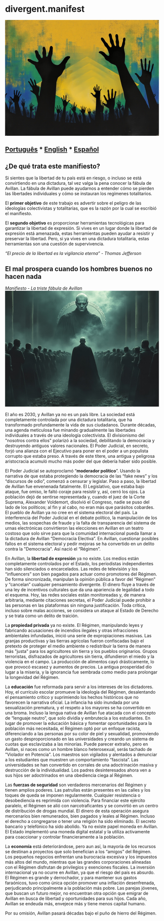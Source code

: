 # divergent.manifest
![Divergent.Manifest](divergent.png)
## [Português](README.md) * [English](README_en.md) * [Español](README_es.md)

## ¿De qué trata este manifiesto?
Si sientes que la libertad de tu país está en riesgo, o incluso se está convirtiendo en una dictadura, tal vez valga la pena conocer la fábula de Avillan. La fábula de Avillan puede ayudarnos a entender cómo se pierden las libertades individuales y cómo se instauran los regímenes totalitarios.

El __primer objetivo__ de este trabajo es advertir sobre el peligro de las ideologías colectivistas y totalitarias, que es la razón por la cual se escribió el manifiesto.

El __segundo objetivo__ es proporcionar herramientas tecnológicas para garantizar la libertad de expresión. Si vives en un lugar donde la libertad de expresión está amenazada, estas herramientas pueden ayudar a resistir y preservar la libertad. Pero, si ya vives en una dictadura totalitaria, estas herramientas son una cuestión de supervivencia.

_“El precio de la libertad es la vigilancia eterna” - Thomas Jefferson_

## El mal prospera cuando los hombres buenos no hacen nada
_Manifiesto - La triste fábula de Avillan_
![Avillan Jude](avillan_jude.png)

El año es 2030, y Avillan ya no es un país libre. La sociedad está completamente controlada por una dictadura totalitaria, que ha transformado profundamente la vida de sus ciudadanos. Durante décadas, una agenda meticulosa fue minando gradualmente las libertades individuales a través de una ideología colectivista. El divisionismo del "nosotros contra ellos" polarizó a la sociedad, debilitando la democracia y destruyendo antiguos valores nacionales. El Poder Judicial, en secreto, forjó una alianza con el Ejecutivo para poner en el poder a un populista corrupto que estaba preso. A través de este títere, una antigua y peligrosa aristocracia acumuló mucho más poder del que debería haber sido posible.

El Poder Judicial se autoproclamó “__moderador político__”. Usando la narrativa de que estaba protegiendo la democracia de las “fake news” y los “discursos de odio”, comenzó a censurar y legislar. Paso a paso, la libertad de Avillan fue envenenada fatalmente. El Legislativo, que estaba bajo ataque, fue omiso, le faltó coraje para resistir y, así, cerró los ojos. La población dejó de sentirse representada y, cuando el juez de la Corte Suprema, Alexander Voldemort, disolvió el Congreso, nadie se puso del lado de los políticos; al fin y al cabo, no eran más que parásitos cobardes. El pueblo de Avillan ya no cree en el sistema electoral del país. La interferencia del Poder Judicial en el debate político, la manipulación de los medios, las sospechas de fraude y la falta de transparencia del sistema de urnas electrónicas convirtieron las elecciones en Avillan en un teatro costoso que solo sirve para que la comunidad internacional pueda llamar a la dictadura de Avillan “Democracia Electiva”. En Avillan, cuestionar posibles fallos en el sistema electoral y pedir mejoras se ha convertido en un delito contra la "Democracia". Así nació el “Régimen”.

En Avillan, la __libertad de expresión__ ya no existe. Los medios están completamente controlados por el Estado, los periodistas independientes han sido silenciados o encarcelados. Las redes de televisión y los “influencers” son bien pagados para actuar como promotores del Régimen. De forma sincronizada, manipulan la opinión pública a favor del “Régimen” y “cancelan” cualquier pensamiento divergente. El dinero fluye a través de una ley de incentivos culturales que da una apariencia de legalidad a todo el esquema. Hoy, las redes sociales están monitoreadas y, de manera arbitraria, mediante citaciones secretas, el Poder Judicial puede prohibir a las personas en las plataformas sin ninguna justificación. Toda crítica, incluso sobre malas acciones, se considera un ataque al Estado de Derecho y se trata como un delito de traición.

La __propiedad privada__ ya no existe. El Régimen, manipulando leyes y fabricando acusaciones de incendios ilegales y otras infracciones ambientales infundadas, inició una serie de expropiaciones masivas. Las granjas productivas y las tierras agrícolas fueron confiscadas bajo el pretexto de proteger el medio ambiente o redistribuir la tierra de manera más "justa" para los agricultores sin tierra y los pueblos originarios. Grupos terroristas, disfrazados de agricultores sin tierra, difundieron el miedo y la violencia en el campo. La producción de alimentos cayó drásticamente, lo que provocó escasez y aumentos de precios. La antigua prosperidad dio lugar a la miseria, y la ignorancia fue sembrada como medio para prolongar la longevidad del Régimen.

La __educación__ fue reformada para servir a los intereses de los dictadores. Hoy, el currículo escolar promueve la ideología del Régimen, desalentando el pensamiento crítico y suprimiendo los hechos históricos que no favorecen la narrativa oficial. La infancia ha sido inundada por una sexualización prematura, y el respeto a los mayores se ha convertido en una broma. Incluso la lengua nativa de Avillan fue atacada con el concepto de “lenguaje neutro”, que solo dividía y embrutecía a los estudiantes. En lugar de promover la educación básica y fomentar oportunidades para la población más necesitada, el Régimen optó por un enfoque racista, diferenciando a las personas por su color de piel y sexualidad, promoviendo un gasto desproporcionado en las universidades y creando un sistema de cuotas que esclavizaba a las minorías. Puede parecer extraño, pero en Avillan, si naces como un hombre blanco heterosexual, serás tachado de "Violador en Potencia". Los maestros son vigilados y alentados a denunciar a los estudiantes que muestren un comportamiento “fascista”. Las universidades se han convertido en corrales de una adoctrinación masiva y destrucción de la individualidad. Los padres desinteresados ahora ven a sus hijos ser adoctrinados en una obediencia ciega al Régimen.

Las __fuerzas de seguridad__ son verdaderos mercenarios del Régimen y tienen amplios poderes. Las patrullas están presentes en las calles y los toques de queda se imponen regularmente. Cualquier resistencia o desobediencia es reprimida con violencia. Para financiar este ejército paralelo, el Régimen se alió con narcotraficantes y se convirtió en un centro de distribución de drogas mundial. El dinero de esta operación asegura mercenarios bien remunerados, bien pagados y leales al Régimen. Incluso el derecho a congregarse o tener una religión ha sido eliminado. El secreto bancario y telefónico ha sido abolido. Ya no existe papel moneda en Avillan. El Estado implementó una moneda digital estatal y la utiliza activamente para coaccionar y controlar financieramente a la población.

La __economía__ está deteriorándose, pero aun así, la mayoría de los recursos se destinan a proyectos que solo benefician a los “amigos” del Régimen. Los pequeños negocios enfrentan una burocracia excesiva y los impuestos más altos del mundo, mientras que las grandes corporaciones alineadas con el Régimen disfrutan de privilegios y exenciones fiscales. La inversión internacional ya no ocurre en Avillan, ya que el riesgo del país es absurdo. El Régimen es grande y derrochador, y para mantener sus gastos faraónicos, tuvo como única opción promover una inflación desenfrenada, perjudicando principalmente a la población más pobre. Las parejas jóvenes, que buscan un futuro mejor, no encuentran otra opción que emigrar de Avillan en busca de libertad y oportunidades para sus hijos. Cada año, Avillan se endeuda más, envejece más y tiene menos capital humano.

Por su omisión, Avillan pasará décadas bajo el puño de hierro del Régimen.